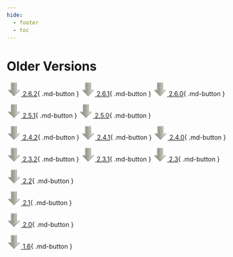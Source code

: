 ```yaml
---
hide:
  - footer
  - toc
---
```


# Older Versions

[![](../../images/icons/download-old-small.png) 2.6.2](https://www.sfml-dev.org/download/sfml/2.6.2){ .md-button } [![](../../images/icons/download-old-small.png) 2.6.1](https://www.sfml-dev.org/download/sfml/2.6.1){ .md-button } [![](../../images/icons/download-old-small.png) 2.6.0](https://www.sfml-dev.org/download/sfml/2.6.0){ .md-button }

[![](../../images/icons/download-old-small.png) 2.5.1](https://www.sfml-dev.org/download/sfml/2.5.1){ .md-button } [![](../../images/icons/download-old-small.png) 2.5.0](https://www.sfml-dev.org/download/sfml/2.5.0){ .md-button }

[![](../../images/icons/download-old-small.png) 2.4.2](https://www.sfml-dev.org/download/sfml/2.4.2){ .md-button } [![](../../images/icons/download-old-small.png) 2.4.1](https://www.sfml-dev.org/download/sfml/2.4.1){ .md-button } [![](../../images/icons/download-old-small.png) 2.4.0](https://www.sfml-dev.org/download/sfml/2.4.0){ .md-button }

[![](../../images/icons/download-old-small.png) 2.3.2](https://www.sfml-dev.org/download/sfml/2.3.2){ .md-button } [![](../../images/icons/download-old-small.png) 2.3.1](https://www.sfml-dev.org/download/sfml/2.3.1){ .md-button } [![](../../images/icons/download-old-small.png) 2.3](https://www.sfml-dev.org/download/sfml/2.3){ .md-button }

[![](../../images/icons/download-old-small.png) 2.2](https://www.sfml-dev.org/download/sfml/2.2){ .md-button }

[![](../../images/icons/download-old-small.png) 2.1](https://www.sfml-dev.org/download/sfml/2.1){ .md-button }

[![](../../images/icons/download-old-small.png) 2.0](https://www.sfml-dev.org/download/sfml/2.0){ .md-button }

[![](../../images/icons/download-old-small.png) 1.6](https://www.sfml-dev.org/download/sfml/1.6){ .md-button }